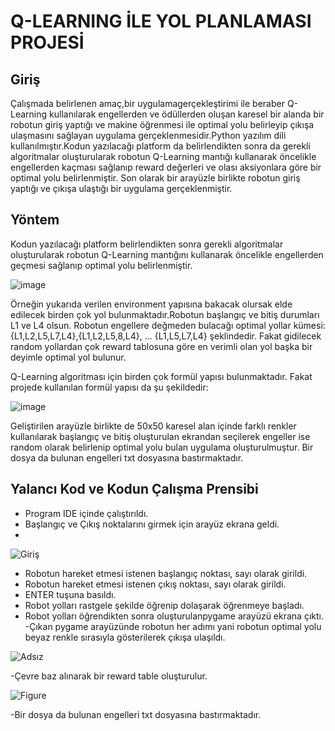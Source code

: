 # Q-LEARNING İLE YOL PLANLAMASI PROJESİ

## Giriş
Çalışmada belirlenen amaç,bir uygulamagerçekleştirimi ile beraber Q-Learning kullanılarak engellerden ve ödüllerden oluşan karesel bir alanda bir robotun giriş yaptığı ve makine öğrenmesi ile optimal yolu belirleyip çıkışa ulaşmasını sağlayan uygulama gerçeklenmesidir.Python yazılım dili kullanılmıştır.Kodun yazılacağı platform da belirlendikten sonra 
da gerekli algoritmalar oluşturularak robotun Q-Learning mantığı kullanarak öncelikle engellerden kaçması sağlanıp reward değerleri ve olası aksiyonlara göre bir optimal yolu 
belirlenmiştir. Son olarak bir arayüzle birlikte robotun giriş yaptığı ve çıkışa ulaştığı bir uygulama gerçeklenmiştir.

## Yöntem
Kodun yazılacağı platform belirlendikten sonra gerekli algoritmalar oluşturularak robotun Q-Learning mantığını kullanarak öncelikle engellerden geçmesi sağlanıp optimal yolu 
belirlenmiştir.

![image](https://user-images.githubusercontent.com/73740709/125152233-e9718c00-e153-11eb-9fcc-d04c5a676130.png)

Örneğin yukarıda verilen environment yapısına bakacak olursak elde edilecek birden çok yol bulunmaktadır.Robotun başlangıç ve bitiş durumları L1 ve L4 olsun. Robotun engellere 
değmeden bulacağı optimal yollar kümesi: {L1,L2,L5,L7,L4},{L1,L2,L5,8,L4}, ... {L1,L5,L7,L4} şeklindedir. Fakat gidilecek random yollardan çok reward tablosuna göre en verimli olan yol başka bir deyimle optimal yol bulunur.

Q-Learning algoritması için birden çok formül yapısı bulunmaktadır. Fakat projede kullanılan formül yapısı da şu şekildedir:

![image](https://user-images.githubusercontent.com/73740709/125152257-1b82ee00-e154-11eb-94f0-44f8d011ea17.png)

Geliştirilen arayüzle birlikte de 50x50 karesel alan içinde farklı renkler kullanılarak başlangıç ve bitiş oluşturulan ekrandan seçilerek engeller ise random olarak belirlenip optimal yolu bulan uygulama oluşturulmuştur. Bir dosya da bulunan engelleri txt dosyasına bastırmaktadır.

## Yalancı Kod ve Kodun Çalışma Prensibi
- Program IDE içinde çalıştırıldı.
- Başlangıç ve Çıkış noktalarını girmek için arayüz ekrana geldi.
- 
![Giriş](https://user-images.githubusercontent.com/73740709/125152349-afed5080-e154-11eb-96cc-594911c6c01a.png)

- Robotun hareket etmesi istenen başlangıç noktası, sayı olarak girildi.
- Robotun hareket etmesi istenen çıkış noktası, sayı olarak girildi.
- ENTER tuşuna basıldı.
- Robot yolları rastgele şekilde öğrenip dolaşarak öğrenmeye başladı.
- Robot yolları öğrendikten sonra oluşturulanpygame arayüzü ekrana çıktı.
-Çıkan pygame arayüzünde robotun her adımı yani robotun optimal yolu beyaz renkle sırasıyla gösterilerek çıkışa ulaşıldı.

![Adsız](https://user-images.githubusercontent.com/73740709/125152401-fe9aea80-e154-11eb-92d6-c1a4451f7cc8.png)

-Çevre baz alınarak bir reward table oluşturulur.

![Figure](https://user-images.githubusercontent.com/73740709/125152463-5cc7cd80-e155-11eb-92b8-7716a8d06441.png)

-Bir dosya da bulunan engelleri txt dosyasına bastırmaktadır.



